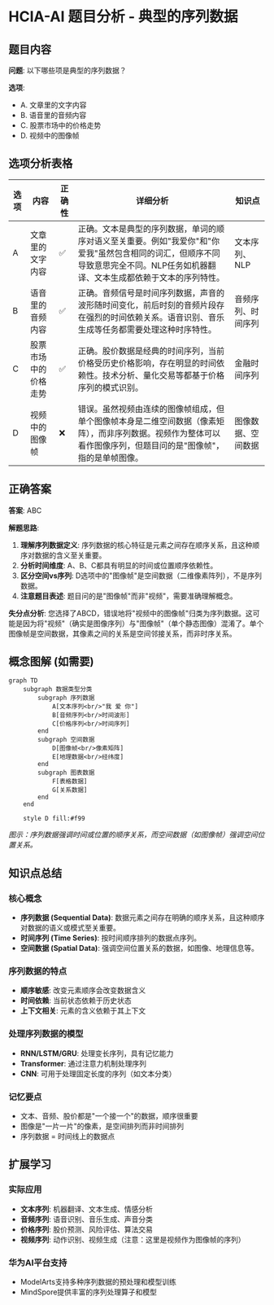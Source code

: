 # HCIA-AI 题目分析 - 典型的序列数据

## 题目内容

**问题**: 以下哪些项是典型的序列数据？

**选项**:
- A. 文章里的文字内容
- B. 语音里的音频内容
- C. 股票市场中的价格走势
- D. 视频中的图像帧

## 选项分析表格

| 选项 | 内容 | 正确性 | 详细分析 | 知识点 |
|------|------|--------|----------|--------|
| A | 文章里的文字内容 | ✅ | 正确。文本是典型的序列数据，单词的顺序对语义至关重要。例如"我爱你"和"你爱我"虽然包含相同的词汇，但顺序不同导致意思完全不同。NLP任务如机器翻译、文本生成都依赖于文本的序列特性。 | 文本序列、NLP |
| B | 语音里的音频内容 | ✅ | 正确。音频信号是时间序列数据，声音的波形随时间变化，前后时刻的音频片段存在强烈的时间依赖关系。语音识别、音乐生成等任务都需要处理这种时序特性。 | 音频序列、时间序列 |
| C | 股票市场中的价格走势 | ✅ | 正确。股价数据是经典的时间序列，当前价格受历史价格影响，存在明显的时间依赖性。技术分析、量化交易等都基于价格序列的模式识别。 | 金融时间序列 |
| D | 视频中的图像帧 | ❌ | 错误。虽然视频由连续的图像帧组成，但单个图像帧本身是二维空间数据（像素矩阵），而非序列数据。视频作为整体可以看作图像序列，但题目问的是"图像帧"，指的是单帧图像。 | 图像数据、空间数据 |

## 正确答案
**答案**: ABC

**解题思路**:
1. **理解序列数据定义**: 序列数据的核心特征是元素之间存在顺序关系，且这种顺序对数据的含义至关重要。
2. **分析时间维度**: A、B、C都具有明显的时间或位置顺序依赖性。
3. **区分空间vs序列**: D选项中的"图像帧"是空间数据（二维像素阵列），不是序列数据。
4. **注意题目表述**: 题目问的是"图像帧"而非"视频"，需要准确理解概念。

**失分点分析**: 您选择了ABCD，错误地将"视频中的图像帧"归类为序列数据。这可能是因为将"视频"（确实是图像序列）与"图像帧"（单个静态图像）混淆了。单个图像帧是空间数据，其像素之间的关系是空间邻接关系，而非时序关系。

## 概念图解 (如需要)

```mermaid
graph TD
    subgraph 数据类型分类
        subgraph 序列数据
            A[文本序列<br/>"我 爱 你"]
            B[音频序列<br/>时间波形]
            C[价格序列<br/>时间序列]
        end
        subgraph 空间数据
            D[图像帧<br/>像素矩阵]
            E[地理数据<br/>经纬度]
        end
        subgraph 图表数据
            F[表格数据]
            G[关系数据]
        end
    end
    
    style D fill:#f99
```
*图示：序列数据强调时间或位置的顺序关系，而空间数据（如图像帧）强调空间位置关系。*

## 知识点总结

### 核心概念
- **序列数据 (Sequential Data)**: 数据元素之间存在明确的顺序关系，且这种顺序对数据的语义或模式至关重要。
- **时间序列 (Time Series)**: 按时间顺序排列的数据点序列。
- **空间数据 (Spatial Data)**: 强调空间位置关系的数据，如图像、地理信息等。

### 序列数据的特点
- **顺序敏感**: 改变元素顺序会改变数据含义
- **时间依赖**: 当前状态依赖于历史状态
- **上下文相关**: 元素的含义依赖于其上下文

### 处理序列数据的模型
- **RNN/LSTM/GRU**: 处理变长序列，具有记忆能力
- **Transformer**: 通过注意力机制处理序列
- **CNN**: 可用于处理固定长度的序列（如文本分类）

### 记忆要点
- 文本、音频、股价都是"一个接一个"的数据，顺序很重要
- 图像是"一片一片"的像素，是空间排列而非时间排列
- 序列数据 = 时间线上的数据点

## 扩展学习

### 实际应用
- **文本序列**: 机器翻译、文本生成、情感分析
- **音频序列**: 语音识别、音乐生成、声音分类
- **价格序列**: 股价预测、风险评估、算法交易
- **视频序列**: 动作识别、视频生成（注意：这里是视频作为图像帧的序列）

### 华为AI平台支持
- ModelArts支持多种序列数据的预处理和模型训练
- MindSpore提供丰富的序列处理算子和模型